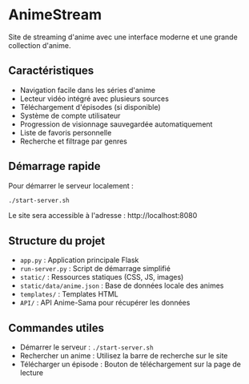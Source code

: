 # AnimeStream

Site de streaming d'anime avec une interface moderne et une grande collection d'anime.

## Caractéristiques

- Navigation facile dans les séries d'anime
- Lecteur vidéo intégré avec plusieurs sources
- Téléchargement d'épisodes (si disponible)
- Système de compte utilisateur
- Progression de visionnage sauvegardée automatiquement
- Liste de favoris personnelle
- Recherche et filtrage par genres

## Démarrage rapide

Pour démarrer le serveur localement :

```bash
./start-server.sh
```

Le site sera accessible à l'adresse : http://localhost:8080

## Structure du projet

- `app.py` : Application principale Flask
- `run-server.py` : Script de démarrage simplifié
- `static/` : Ressources statiques (CSS, JS, images)
- `static/data/anime.json` : Base de données locale des animes
- `templates/` : Templates HTML
- `API/` : API Anime-Sama pour récupérer les données

## Commandes utiles

- Démarrer le serveur : `./start-server.sh`
- Rechercher un anime : Utilisez la barre de recherche sur le site
- Télécharger un épisode : Bouton de téléchargement sur la page de lecture